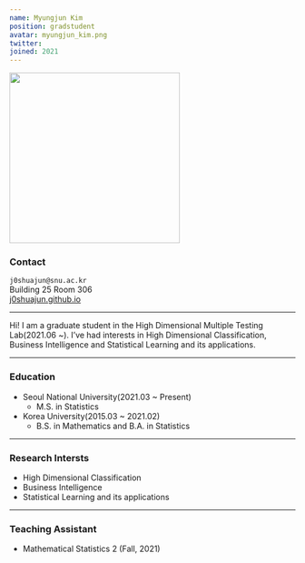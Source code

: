 ```yaml
---
name: Myungjun Kim
position: gradstudent
avatar: myungjun_kim.png
twitter:
joined: 2021
---
```


<img width="300" src="{{site.baseurl}}/images/people/{{page.avatar}}" data-action="zoom">

### Contact

<i class="fa fa-envelope-o"></i>  `j0shuajun@snu.ac.kr`<br>
<i class="fa fa-building"></i> Building 25 Room 306 <br>
<i class="fa fa-bar-chart"></i> [j0shuajun.github.io](http://j0shuajun.github.io)

<hr>

Hi! I am a graduate student in the High Dimensional Multiple Testing Lab(2021.06 ~). I’ve had interests in High Dimensional Classification, Business Intelligence and Statistical Learning and its applications.

<hr>

### Education

* Seoul National University(2021.03 ~ Present)
    - M.S. in Statistics
* Korea University(2015.03 ~ 2021.02)
    - B.S. in Mathematics and B.A. in Statistics

<hr>

### Research Intersts

* High Dimensional Classification
* Business Intelligence
* Statistical Learning and its applications

<hr>

### Teaching Assistant

* Mathematical Statistics 2 (Fall, 2021)